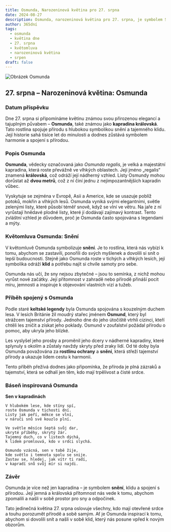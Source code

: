 ```yaml
---
title: Osmunda, Narozeninová květina pro 27. srpna
date: 2024-08-27
description: Osmunda, narozeninová květina pro 27. srpna, je symbolem Snění. Objevte její jedinečný význam, fascinující příběhy a poezii, která oslavuje její krásu.
author: 365dní
tags:
  - osmunda
  - květina dne
  - 27. srpna
  - květomluva
  - narozeninová květina
  - srpen
draft: false
---
```


![Obrázek Osmunda](https://cdn.pixabay.com/photo/2014/05/09/14/16/fern-340802_640.jpg#center)


## 27. srpna – Narozeninová květina: Osmunda

### Datum příspěvku

Dne 27. srpna si připomínáme květinu známou svou přirozenou elegancí a tajuplným půvabem – **Osmunda**, také známou jako **kapradina královská**. Tato rostlina spojuje přírodu s hlubokou symbolikou snění a tajemného klidu. Její historie sahá tisíce let do minulosti a dodnes zůstává symbolem harmonie a spojení s přírodou.

### Popis Osmunda

**Osmunda**, vědecky označovaná jako _Osmunda regalis_, je velká a majestátní kapradina, která roste převážně ve vlhkých oblastech. Její jméno „regalis“ znamená **královská**, což odráží její nádherný vzhled. Listy Osmundy mohou dorůstat až **dvou metrů**, což z ní činí jednu z nejimpozantnějších kapradin vůbec.

Vyskytuje se zejména v Evropě, Asii a Americe, kde se usazuje poblíž potoků, mokřin a vlhkých lesů. Osmunda vyniká svými elegantními, světle zelenými listy, které působí téměř snově, když se vlní ve větru. Na jaře z ní vyrůstají hnědavé plodné listy, které jí dodávají zajímavý kontrast. Tento zvláštní vzhled je důvodem, proč je Osmunda často spojována s legendami a mýty.

### Květomluva Osmunda: Snění

V květomluvě Osmunda symbolizuje **snění**. Je to rostlina, která nás vybízí k tomu, abychom se zastavili, ponořili do svých myšlenek a dovolili si snít o lepší budoucnosti. Stejně jako Osmunda roste v tichých a vlhkých lesích, její symbolika odráží **klid** a potřebu najít si chvíle samoty pro sebe.

Osmunda nás učí, že sny nejsou zbytečné – jsou to semínka, z nichž mohou vyrůst nové začátky. Její přítomnost v zahradě nebo přírodě přináší pocit míru, jemnosti a inspiruje k objevování vlastních vizí a tužeb.

### Příběh spojený s Osmunda

Podle staré **keltské legendy** byla Osmunda spojována s kouzelným duchem lesa. V lesích Británie žil moudrý stařec jménem **Osmund**, který byl strážcem tajemství přírody. Jednoho dne do jeho útočiště vtrhli cizinci, kteří chtěli les zničit a získat jeho poklady. Osmund v zoufalství požádal přírodu o pomoc, aby ukryla jeho blízké.

Les vyslyšel jeho prosby a proměnil jeho dcery v nádherné kapradiny, které splynuly s okolím a zůstaly navždy skryty před zraky lidí. Od té doby byla Osmunda považována za **rostlinu ochrany** a **snění**, která střeží tajemství přírody a ukazuje lidem cestu k harmonii.

Tento příběh přežívá dodnes jako připomínka, že příroda je plná zázraků a tajemství, která se odhalí jen těm, kdo mají trpělivost a čisté srdce.

### Báseň inspirovaná Osmunda

**Sen v kapradinách**

```
V hlubokém lese, kde stíny spí,  
roste Osmunda v tichosti dní.  
Listy jak peří, měkce se vlní,  
v náruči snů své kouzlo plní.  

Ve světle měsíce šeptá svůj dar,  
ukryté příběhy, skrytý žár.  
Tajemný duch, co v listech dýchá,  
k lidem promlouvá, kdo v srdci slychá.  

Osmundo vzácná, sen v tobě žije,  
kde světlo i temnota spolu se snije.  
Zastav se, hledej, jak vítr ti radí,  
v kapradí snů svůj mír si najdi.  
```

### Závěr

Osmunda je více než jen kapradina – je symbolem **snění**, klidu a spojení s přírodou. Její jemná a královská přítomnost nás vede k tomu, abychom zpomalili a našli v sobě prostor pro sny a odpočinek.

Tato jedinečná květina 27. srpna oslovuje všechny, kdo mají otevřené srdce a touhu porozumět přírodě a sobě samým. Ať je Osmunda inspirací k tomu, abychom si dovolili snít a našli v sobě klid, který nás posune vpřed k novým obzorům.
